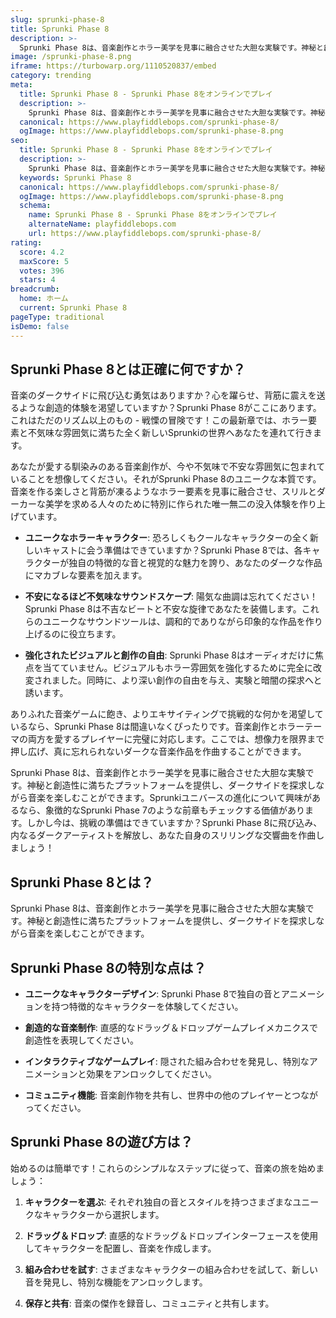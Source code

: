 ```yaml
---
slug: sprunki-phase-8
title: Sprunki Phase 8
description: >-
  Sprunki Phase 8は、音楽創作とホラー美学を見事に融合させた大胆な実験です。神秘と創造性に満ちたプラットフォームを提供し、ダークサイドを探求しながら音楽を楽しむことができます。
image: /sprunki-phase-8.png
iframe: https://turbowarp.org/1110520837/embed
category: trending
meta:
  title: Sprunki Phase 8 - Sprunki Phase 8をオンラインでプレイ
  description: >-
    Sprunki Phase 8は、音楽創作とホラー美学を見事に融合させた大胆な実験です。神秘と創造性に満ちたプラットフォームを提供し、ダークサイドを探求しながら音楽を楽しむことができます。
  canonical: https://www.playfiddlebops.com/sprunki-phase-8/
  ogImage: https://www.playfiddlebops.com/sprunki-phase-8.png
seo:
  title: Sprunki Phase 8 - Sprunki Phase 8をオンラインでプレイ
  description: >-
    Sprunki Phase 8は、音楽創作とホラー美学を見事に融合させた大胆な実験です。神秘と創造性に満ちたプラットフォームを提供し、ダークサイドを探求しながら音楽を楽しむことができます。
  keywords: Sprunki Phase 8
  canonical: https://www.playfiddlebops.com/sprunki-phase-8/
  ogImage: https://www.playfiddlebops.com/sprunki-phase-8.png
  schema:
    name: Sprunki Phase 8 - Sprunki Phase 8をオンラインでプレイ
    alternateName: playfiddlebops.com
    url: https://www.playfiddlebops.com/sprunki-phase-8/
rating:
  score: 4.2
  maxScore: 5
  votes: 396
  stars: 4
breadcrumb:
  home: ホーム
  current: Sprunki Phase 8
pageType: traditional
isDemo: false
---
```


## Sprunki Phase 8とは正確に何ですか？

音楽のダークサイドに飛び込む勇気はありますか？心を躍らせ、背筋に震えを送るような創造的体験を渇望していますか？Sprunki Phase 8がここにあります。これはただのリズム以上のもの - 戦慄の冒険です！この最新章では、ホラー要素と不気味な雰囲気に満ちた全く新しいSprunkiの世界へあなたを連れて行きます。

あなたが愛する馴染みのある音楽創作が、今や不気味で不安な雰囲気に包まれていることを想像してください。それがSprunki Phase 8のユニークな本質です。音楽を作る楽しさと背筋が凍るようなホラー要素を見事に融合させ、スリルとダーカーな美学を求める人々のために特別に作られた唯一無二の没入体験を作り上げています。

- **ユニークなホラーキャラクター**: 恐ろしくもクールなキャラクターの全く新しいキャストに会う準備はできていますか？Sprunki Phase 8では、各キャラクターが独自の特徴的な音と視覚的な魅力を誇り、あなたのダークな作品にマカブレな要素を加えます。

- **不安になるほど不気味なサウンドスケープ**: 陽気な曲調は忘れてください！Sprunki Phase 8は不吉なビートと不安な旋律であなたを装備します。これらのユニークなサウンドツールは、調和的でありながら印象的な作品を作り上げるのに役立ちます。

- **強化されたビジュアルと創作の自由**: Sprunki Phase 8はオーディオだけに焦点を当てていません。ビジュアルもホラー雰囲気を強化するために完全に改変されました。同時に、より深い創作の自由を与え、実験と暗闇の探求へと誘います。

ありふれた音楽ゲームに飽き、よりエキサイティングで挑戦的な何かを渇望しているなら、Sprunki Phase 8は間違いなくぴったりです。音楽創作とホラーテーマの両方を愛するプレイヤーに完璧に対応します。ここでは、想像力を限界まで押し広げ、真に忘れられないダークな音楽作品を作曲することができます。

Sprunki Phase 8は、音楽創作とホラー美学を見事に融合させた大胆な実験です。神秘と創造性に満ちたプラットフォームを提供し、ダークサイドを探求しながら音楽を楽しむことができます。Sprunkiユニバースの進化について興味があるなら、象徴的なSprunki Phase 7のような前章もチェックする価値があります。しかし今は、挑戦の準備はできていますか？Sprunki Phase 8に飛び込み、内なるダークアーティストを解放し、あなた自身のスリリングな交響曲を作曲しましょう！

## Sprunki Phase 8とは？

Sprunki Phase 8は、音楽創作とホラー美学を見事に融合させた大胆な実験です。神秘と創造性に満ちたプラットフォームを提供し、ダークサイドを探求しながら音楽を楽しむことができます。

## Sprunki Phase 8の特別な点は？

- **ユニークなキャラクターデザイン**: Sprunki Phase 8で独自の音とアニメーションを持つ特徴的なキャラクターを体験してください。

- **創造的な音楽制作**: 直感的なドラッグ＆ドロップゲームプレイメカニクスで創造性を表現してください。

- **インタラクティブなゲームプレイ**: 隠された組み合わせを発見し、特別なアニメーションと効果をアンロックしてください。

- **コミュニティ機能**: 音楽創作物を共有し、世界中の他のプレイヤーとつながってください。

## Sprunki Phase 8の遊び方は？

始めるのは簡単です！これらのシンプルなステップに従って、音楽の旅を始めましょう：

1. **キャラクターを選ぶ**: それぞれ独自の音とスタイルを持つさまざまなユニークなキャラクターから選択します。

1. **ドラッグ＆ドロップ**: 直感的なドラッグ＆ドロップインターフェースを使用してキャラクターを配置し、音楽を作成します。

1. **組み合わせを試す**: さまざまなキャラクターの組み合わせを試して、新しい音を発見し、特別な機能をアンロックします。

1. **保存と共有**: 音楽の傑作を録音し、コミュニティと共有します。